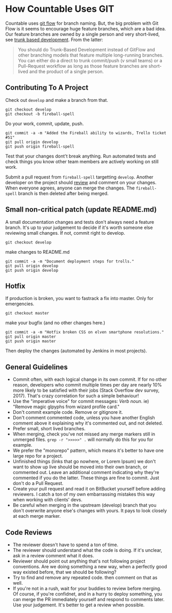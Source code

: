 # How Countable Uses GIT

Countable uses [git flow](https://jeffkreeftmeijer.com/git-flow/) for branch naming. But, the big problem with Git Flow is it seems to encourage huge feature branches, which are a bad idea. Our feature branches are owned by a single person and very short-lived, see [trunk based development](https://trunkbaseddevelopment.com/). From the latter:

> You should do Trunk-Based Development instead of GitFlow and other branching models that feature multiple long-running branches. 
> You can either do a direct to trunk commit/push (v small teams) or a Pull-Request workflow as long as those feature branches are short-lived and the product of a single person.


## Contributing To A Project

Check out `develop` and make a branch from that.

```
git checkout develop
git checkout -b fireball-spell
```

Do your work, commit, update, push.

```
git commit -a -m "Added the Fireball ability to wizards, Trello ticket #51"
git pull origin develop
git push origin fireball-spell
```

Test that your changes dont't break anything. Run automated tests and check things you know other team members are actively working on still work.

Submit a pull request from `fireball-spell` targetting `develop`. Another developer on the project should [review](#code-reviews) and comment on your changes. When everyone agrees, anyone can merge the changes. The `fireball-spell` branch is then deleted after being merged.

## Small non-critical patch (update README.md)

A small documentation changes and tests don't always need a feature branch. It's up to your judgement to decide if it's worth someone else reviewing small changes. If not, commit right to develop.

```
git checkout develop
```

make changes to README.md

```
git commit -a -m "Document deployment steps for trolls."
git pull origin develop
git push origin develop
```

## Hotfix

If production is broken, you want to fastrack a fix into master. Only for emergencies.


```
git checkout master
```

make your bugfix (and no other changes here.)

```
git commit -a -m "Hotfix broken CSS on elven smartphone resolutions."
git pull origin master
git push origin master
```

Then deploy the changes (automated by Jenkins in most projects).

## General Guidelines

  * Commit often, with each logical change in its own commit. If for no other reason, developers who commit multiple times per day are nearly 10% more likely to be satisfied with their jobs (Stack Overflow dev survey, 2017). That's crazy correlation for such a simple behaviour!
  * Use the "imperative voice" for commit messages: *Verb* *noun*. ie) "Remove magic glpyphs from wizard profile card."
  * Don't commit example code. Remove or gitignore it.
  * Don't comment commented code, unless you have another English comment above it explaining why it's commented out, and not deleted.
  * Prefer small, short lived branches.
  * When merging, check you've not missed any merge markers still in unmerged files. `grep -r ">>>>>" .` will normally do this for you for example.
  * We prefer the "monorepo" pattern, which means it's better to have one large repo for a project.
  * Unfinished things (links that go nowhere, or Lorem Ipsum) we don't want to show up live should be moved into their own branch, or commented out. Leave an additional comment indicating why they're commented if you do the latter. These things are fine to commit. Just don't do a Pull Request.
  * Create your pull request and read it on BitBucket yourself before adding reviewers. I catch a ton of my own embarrassing mistakes this way when working with clients' devs.
  * Be careful when merging in the upstream (develop) branch that you don't overwrite anyone else's changes with yours. It pays to look closely at each merge marker.
  
## Code Reviews

  * The reviewer doesn't have to spend a ton of time.
  * The reviewer should understand what the code is doing. If it's unclear, ask in a review comment what it does.
  * Reviewer should point out anything that's not following project conventions. Are we doing something a new way, when a perfectly good way existed before, that we should be following?
  * Try to find and remove any repeated code. then comment on that as well.
  * If you're not in a rush, wait for your buddies to review before merging. Of course, if you're confidnet, and in a hurry to deploy something, you can merge the PR immediately yourself and respond to comments later. Use your judgement. It's better to get a review when possible.

